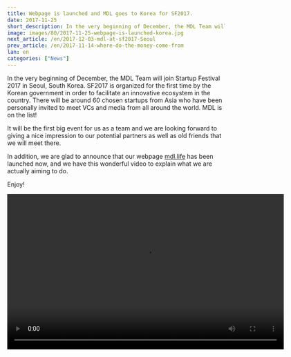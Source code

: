 ```yaml
---
title: Webpage is launched and MDL goes to Korea for SF2017.
date: 2017-11-25
short_description: In the very beginning of December, the MDL Team will join Startup Festival 2017 in Seoul
image: images/80/2017-11-25-webpage-is-launched-korea.jpg
next_article: /en/2017-12-03-mdl-at-sf2017-Seoul
prev_article: /en/2017-11-14-where-do-the-money-come-from
lan: en
categories: ["News"]
---
```


In the very beginning of December, the MDL Team will join Startup Festival 2017 in Seoul, South Korea. SF2017 is organized for the first time by the Korean government in order to facilitate an innovative ecosystem in the country. There will be around 60 chosen startups from Asia who have been personally invited to meet VCs and media from all around the world.  MDL is on the list!

It will be the first big event for us as a team and we are looking forward to giving a nice impression to our potential partners as well as old friends that we will meet there.

In addition, we are glad to announce that our webpage [mdl.life](http://mdl.life) has been launched now, and we have this wonderful video to explain what we are actually aiming to do.

Enjoy!  


<video width="640" height="360" controls>
  <source src="https://gateway.ipfs.io/ipfs/QmVBECcf1tMtmu4mSXivXJj3NQr9kWjvQrWYpWikEB3ReB/MDL%20Intro%20Video.mp4" type="video/mp4">
Your browser does not support the video tag.
</video>
